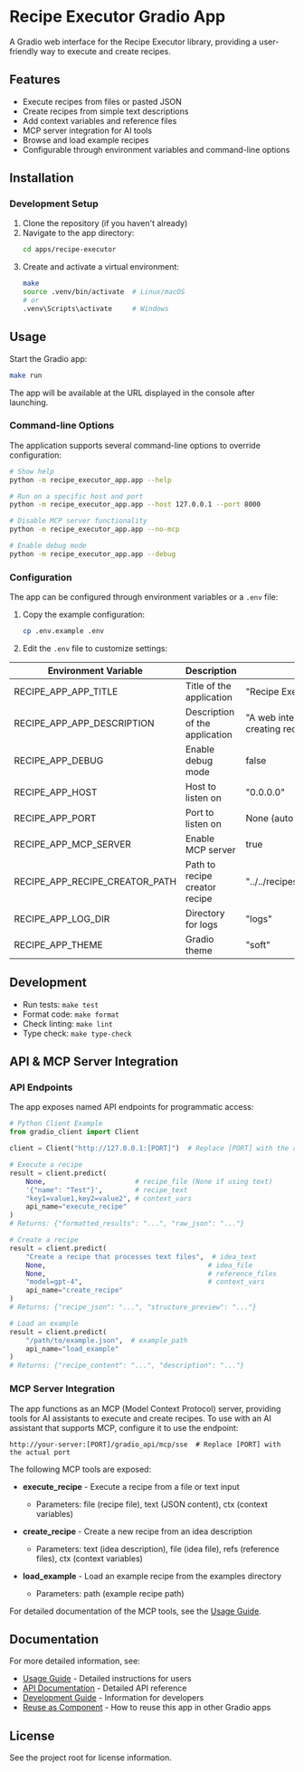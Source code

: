 # Recipe Executor Gradio App

A Gradio web interface for the Recipe Executor library, providing a user-friendly way to execute and create recipes.

## Features

- Execute recipes from files or pasted JSON
- Create recipes from simple text descriptions
- Add context variables and reference files
- MCP server integration for AI tools
- Browse and load example recipes
- Configurable through environment variables and command-line options

## Installation

### Development Setup

1. Clone the repository (if you haven't already)
2. Navigate to the app directory:
   ```bash
   cd apps/recipe-executor
   ```
3. Create and activate a virtual environment:
   ```bash
   make
   source .venv/bin/activate  # Linux/macOS
   # or
   .venv\Scripts\activate     # Windows
   ```

## Usage

Start the Gradio app:

```bash
make run
```

The app will be available at the URL displayed in the console after launching.

### Command-line Options

The application supports several command-line options to override configuration:

```bash
# Show help
python -m recipe_executor_app.app --help

# Run on a specific host and port
python -m recipe_executor_app.app --host 127.0.0.1 --port 8000

# Disable MCP server functionality
python -m recipe_executor_app.app --no-mcp

# Enable debug mode
python -m recipe_executor_app.app --debug
```

### Configuration

The app can be configured through environment variables or a `.env` file:

1. Copy the example configuration:

   ```bash
   cp .env.example .env
   ```

2. Edit the `.env` file to customize settings:

| Environment Variable           | Description                    | Default Value                                        |
| ------------------------------ | ------------------------------ | ---------------------------------------------------- |
| RECIPE_APP_APP_TITLE           | Title of the application       | "Recipe Executor"                                    |
| RECIPE_APP_APP_DESCRIPTION     | Description of the application | "A web interface for executing and creating recipes" |
| RECIPE_APP_DEBUG               | Enable debug mode              | false                                                |
| RECIPE_APP_HOST                | Host to listen on              | "0.0.0.0"                                            |
| RECIPE_APP_PORT                | Port to listen on              | None (auto-selected)                                 |
| RECIPE_APP_MCP_SERVER          | Enable MCP server              | true                                                 |
| RECIPE_APP_RECIPE_CREATOR_PATH | Path to recipe creator recipe  | "../../recipes/recipe_creator/create.json"           |
| RECIPE_APP_LOG_DIR             | Directory for logs             | "logs"                                               |
| RECIPE_APP_THEME               | Gradio theme                   | "soft"                                               |

## Development

- Run tests: `make test`
- Format code: `make format`
- Check linting: `make lint`
- Type check: `make type-check`

## API & MCP Server Integration

### API Endpoints

The app exposes named API endpoints for programmatic access:

```python
# Python Client Example
from gradio_client import Client

client = Client("http://127.0.0.1:[PORT]")  # Replace [PORT] with the actual port

# Execute a recipe
result = client.predict(
    None,                      # recipe_file (None if using text)
    '{"name": "Test"}',        # recipe_text
    "key1=value1,key2=value2", # context_vars
    api_name="execute_recipe"
)
# Returns: {"formatted_results": "...", "raw_json": "..."}

# Create a recipe
result = client.predict(
    "Create a recipe that processes text files",  # idea_text
    None,                                        # idea_file
    None,                                        # reference_files
    "model=gpt-4",                               # context_vars
    api_name="create_recipe"
)
# Returns: {"recipe_json": "...", "structure_preview": "..."}

# Load an example
result = client.predict(
    "/path/to/example.json",  # example_path
    api_name="load_example"
)
# Returns: {"recipe_content": "...", "description": "..."}
```

### MCP Server Integration

The app functions as an MCP (Model Context Protocol) server, providing tools for AI assistants to execute and create recipes. To use with an AI assistant that supports MCP, configure it to use the endpoint:

```
http://your-server:[PORT]/gradio_api/mcp/sse  # Replace [PORT] with the actual port
```

The following MCP tools are exposed:

- **execute_recipe** - Execute a recipe from a file or text input

  - Parameters: file (recipe file), text (JSON content), ctx (context variables)

- **create_recipe** - Create a new recipe from an idea description

  - Parameters: text (idea description), file (idea file), refs (reference files), ctx (context variables)

- **load_example** - Load an example recipe from the examples directory
  - Parameters: path (example recipe path)

For detailed documentation of the MCP tools, see the [Usage Guide](docs/usage.md#available-mcp-tools).

## Documentation

For more detailed information, see:

- [Usage Guide](docs/usage.md) - Detailed instructions for users
- [API Documentation](docs/api.md) - Detailed API reference
- [Development Guide](docs/development.md) - Information for developers
- [Reuse as Component](docs/reuse_as_component.md) - How to reuse this app in other Gradio apps

## License

See the project root for license information.
